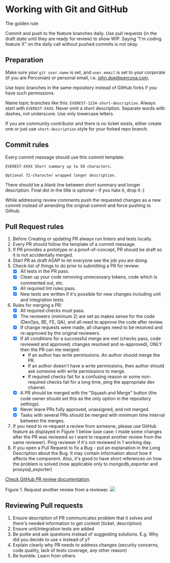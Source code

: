 # Working with Git and GitHub

The golden rule

Commit and push to the feature branches daily. Use pull requests (in the draft state until they are ready for review) to show WIP. Saying "I'm coding feature X" on the daily call without pushed commits is not okay.

## Preparation

Make sure your `git user.name` is set, and `user.email` is set to your corporate (if you are Perconian) or personal email, i.e. john.doe@percona.com.

Use topic branches in the same repository instead of GitHub forks if you have such permissions.

Name topic branches like this: `EVEREST-1234-short-description`. Always start with `EVEREST-XXXX`. Never omit a short description. Separate words with dashes, not underscore. Use only lowercase letters.

If you are community contributor and there is no ticket exists, either create one or just use `short-description` style for your forked repo branch.

## Commit rules

Every commit message should use this commit template:
```
EVEREST-XXXX Short summary up to 50 characters.

Optional 72-character wrapped longer description.
```

There should be a blank line between short summary and longer description. Final dot in the title is optional – if you hate it, drop it :)

While addressing review comments push the requested changes as a new commit instead of amending the original commit and force pushing to Github.

## Pull Request rules

1. Before Creating or updating PR always run linters and tests locally.
2. Every PR should follow the template of a commit message.
3. If PR provides a prototype or a proof-of-concept, PR should be draft so it is not accidentally merged.
4. Start PR as draft ASAP to let everyone see the job you are doing.
5. Check-list of things to do prior to submitting a PR for review:
    - [x] All tests in the PR pass.
    - [x] Clean up your code removing unnecessary tokens, code which is commented out, etc.
    - [x] All required lint rules pass.
    - [x] New tests are written if it's possible for new changes including unit and integration tests.
6. Rules for merging a PR:
    - [x] All required checks must pass.
    - [x] The reviewers (minimum 2) are set as makes sense for the code (DevOps, BE, FE, QA), and all need to approve the code after review.
    - [x] If change requests were made, all changes need to be resolved and re-approved by the original reviewers.
    - [x] If all conditions for a successful merge are met (checks pass, code reviewed and approved, changes resolved and re-approved), ONLY then the PR can me merged:
         * If an author has write permissions. An author should merge the PR.
         * If an author doesn't have a write permissions, then author should ask someone with write permissions to merge.
         * If required checks fail for a confusing reason or some non-required checks fail for a long time, ping the appropriate dev channel.
    - [x] A PR should be merged with the "Squash and Merge" button (the code owner should set this as the only option in the repository settings).
    - [x] Never leave PRs fully approved, unassigned, and not merged.
    - [x] Tasks with several PRs should be merged with minimum time interval between the merges.
7. If you need to re-request a review from someone, please use GitHub feature as displayed in Figure 1 below (use case: I made some changes after the PR was reviewed so I want to request another review from the same reviewer). Ping reviewer if it's not reviewed in 1 working day.
8. If you open a Pull Request to fix a Bug - put an explanation in the Long Description about the Bug. It may contain information about how it affects the component. Also, it's good to have short references on how the problem is solved (now applicable only to mongodb_exporter and proxysql_exporter)


[Check GitHub PR review documentation](https://docs.github.com/en/pull-requests/collaborating-with-pull-requests/proposing-changes-to-your-work-with-pull-requests/requesting-a-pull-request-review).

Figure 1. Request another review from a reviewer.
![](https://docs.github.com/assets/cb-4714/images/help/pull_requests/request-re-review.png "")

## Reviewing Pull requests

1. Ensure description of PR communicates problem that it solves and there's needed information to get context (ticket, description)
2. Ensure unit/integration tests are added
3. Be polite and ask questions instead of suggesting solutions. E.g. Why did you decide to use x instead of y?
4. Explain clearly why PR needs to address changes (security concerns, code quality, lack of tests coverage, any other reason)
5. Be humble. Learn from others
